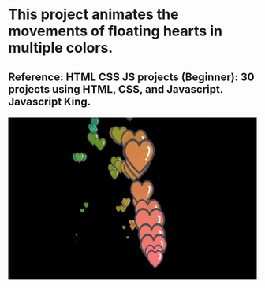 # This project animates the movements of floating hearts in multiple colors.

## Reference: HTML CSS JS projects (Beginner): 30 projects using HTML, CSS, and Javascript.  Javascript King.

![Hearttrail](https://github.com/Sarah269/verbose-doodle/blob/main/Heart%20Trails/hearttrail.png)
